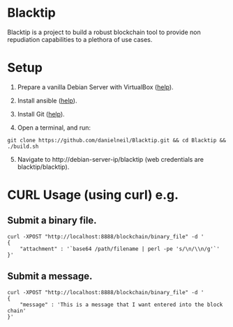 # Blacktip

Blacktip is a project to build a robust blockchain tool to provide non repudiation capabilities to a plethora of use cases.

# Setup

1. Prepare a vanilla Debian Server with VirtualBox ([help](https://linuxhint.com/install_debian10_virtualbox/)).

2. Install ansible ([help](https://linuxhint.com/install_ansible_debian10/)).

3. Install Git ([help](https://linuxhint.com/install_git_debian_10/)).

4. Open a terminal, and run:
```
git clone https://github.com/danielneil/Blacktip.git && cd Blacktip && ./build.sh
```

5. Navigate to http://debian-server-ip/blacktip (web credentials are blacktip/blacktip).


# CURL Usage (using curl) e.g.

## Submit a binary file.

```
curl -XPOST "http://localhost:8888/blockchain/binary_file" -d '
{
    "attachment" : '`base64 /path/filename | perl -pe 's/\n/\\n/g'`'
}'
```

## Submit a message.

```
curl -XPOST "http://localhost:8888/blockchain/binary_file" -d '
{
    "message" : 'This is a message that I want entered into the block chain'
}'
```
